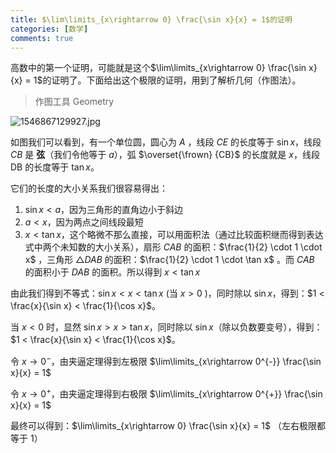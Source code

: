 ```yaml
---
title: $\lim\limits_{x\rightarrow 0} \frac{\sin x}{x} = 1$的证明
categories: [数学]
comments: true
---
```


高数中的第一个证明，可能就是这个$\lim\limits_{x\rightarrow 0} \frac{\sin x}{x} = 1$的证明了。下面给出这个极限的证明，用到了解析几何（作图法）。

<!-- more -->

> 作图工具 Geometry

![1546867129927.jpg](https://i.loli.net/2019/01/07/5c3351ce31372.jpg)

如图我们可以看到，有一个单位圆，圆心为 $A$ ，线段 $CE$ 的长度等于 $\sin x$，线段 $CB$ 是 **弦**（我们令他等于 $a$），弧 $\overset{\frown} {CB}$ 的长度就是 $x$，线段 DB 的长度等于 $\tan x$。

它们的长度的大小关系我们很容易得出：

1. $\sin x < a$，因为三角形的直角边小于斜边
2. $a < x$，因为两点之间线段最短
3. $x < \tan x$，这个略微不那么直接，可以用面积法（通过比较面积继而得到表达式中两个未知数的大小关系），扇形 $CAB$ 的面积：$\frac{1}{2} \cdot 1 \cdot x$ ，三角形 $\triangle DAB$ 的面积：$\frac{1}{2} \cdot 1 \cdot \tan x$ 。而 $CAB$ 的面积小于 $DAB$ 的面积。所以得到 $x < \tan x$

由此我们得到不等式：$\sin x < x < \tan x$ (当 $x>0$ )，同时除以 $\sin x$，得到：$1 < \frac{x}{\sin x} < \frac{1}{\cos x}$。

当 $x<0$ 时，显然 $\sin x > x > \tan x$，同时除以 $\sin x$（除以负数要变号），得到：$1 < \frac{x}{\sin x} < \frac{1}{\cos x}$。

令 $x\rightarrow 0^{-}$，由夹逼定理得到左极限 $\lim\limits_{x\rightarrow 0^{-}} \frac{\sin x}{x} = 1$

令 $x\rightarrow 0^{+}$，由夹逼定理得到右极限 $\lim\limits_{x\rightarrow 0^{+}} \frac{\sin x}{x} = 1$

最终可以得到：$\lim\limits_{x\rightarrow 0} \frac{\sin x}{x} = 1$ （左右极限都等于 1）
